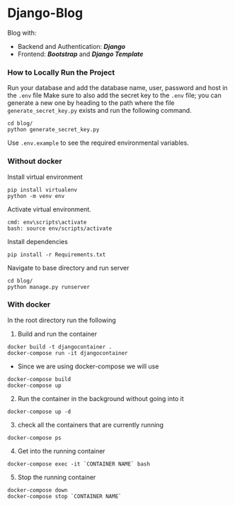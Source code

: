 # Django-Blog

Blog with:

- Backend and Authentication: **_Django_**
- Frontend: **_Bootstrap_** and **_Django Template_**

### How to Locally Run the Project

Run your database and add the database name, user, password and host in the `.env` file
Make sure to also add the secret key to the `.env` file; you can generate a new one by heading to the path where the file `generate_secret_key.py` exists and run the following command.

```
cd blog/
python generate_secret_key.py
```

Use `.env.example` to see the required environmental variables.

### Without docker

Install virtual environment

```
pip install virtualenv
python -m venv env
```

Activate virtual environment.

```
cmd: env\scripts\activate
bash: source env/scripts/activate
```

Install dependencies

```
pip install -r Requirements.txt
```

Navigate to base directory and run server

```
cd blog/
python manage.py runserver
```

### With docker

In the root directory run the following

1. Build and run the container

```
docker build -t djangocontainer .
docker-compose run -it djangocontainer
```

- Since we are using docker-compose we will use

```
docker-compose build
docker-compose up
```

2. Run the container in the background without going into it

```
docker-compose up -d
```

3.  check all the containers that are currently running

```
docker-compose ps
```

4. Get into the running container

```
docker-compose exec -it `CONTAINER NAME` bash
```

5. Stop the running container

```
docker-compose down
docker-compose stop `CONTAINER NAME`
```
